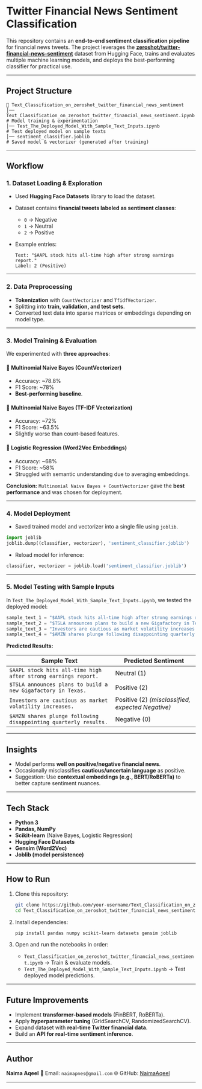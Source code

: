 

#  Twitter Financial News Sentiment Classification

This repository contains an **end-to-end sentiment classification pipeline** for financial news tweets.
The project leverages the **[zeroshot/twitter-financial-news-sentiment](https://huggingface.co/datasets/zeroshot/twitter-financial-news-sentiment)** dataset from Hugging Face, trains and evaluates multiple machine learning models, and deploys the best-performing classifier for practical use.

---

##  Project Structure

```
📂 Text_Classification_on_zeroshot_twitter_financial_news_sentiment
│── Text_Classification_on_zeroshot_twitter_financial_news_sentiment.ipynb   # Model training & experimentation
│── Test_The_Deployed_Model_With_Sample_Text_Inputs.ipynb                     # Test deployed model on sample texts
│── sentiment_classifier.joblib                                              # Saved model & vectorizer (generated after training)
```

---

##  Workflow

### 1. Dataset Loading & Exploration

* Used **Hugging Face Datasets** library to load the dataset.

* Dataset contains **financial tweets labeled as sentiment classes**:

  * `0` → Negative
  * `1` → Neutral
  * `2` → Positive

* Example entries:

  ```
  Text: "$AAPL stock hits all-time high after strong earnings report."
  Label: 2 (Positive)
  ```

---

### 2. Data Preprocessing

* **Tokenization** with `CountVectorizer` and `TfidfVectorizer`.
* Splitting into **train, validation, and test sets**.
* Converted text data into sparse matrices or embeddings depending on model type.

---

### 3. Model Training & Evaluation

We experimented with **three approaches**:

#### 🔹 Multinomial Naive Bayes (CountVectorizer)

* Accuracy: \~78.8%
* F1 Score: \~78%
* **Best-performing baseline**.

#### 🔹 Multinomial Naive Bayes (TF-IDF Vectorization)

* Accuracy: \~72%
* F1 Score: \~63.5%
* Slightly worse than count-based features.

#### 🔹 Logistic Regression (Word2Vec Embeddings)

* Accuracy: \~68%
* F1 Score: \~58%
* Struggled with semantic understanding due to averaging embeddings.

 **Conclusion:**
`Multinomial Naive Bayes + CountVectorizer` gave the **best performance** and was chosen for deployment.

---

### 4. Model Deployment

* Saved trained model and vectorizer into a single file using `joblib`.

```python
import joblib
joblib.dump((classifier, vectorizer), 'sentiment_classifier.joblib')
```

* Reload model for inference:

```python
classifier, vectorizer = joblib.load('sentiment_classifier.joblib')
```

---

### 5. Model Testing with Sample Inputs

In `Test_The_Deployed_Model_With_Sample_Text_Inputs.ipynb`, we tested the deployed model:

```python
sample_text_1 = "$AAPL stock hits all-time high after strong earnings report."
sample_text_2 = "$TSLA announces plans to build a new Gigafactory in Texas."
sample_text_3 = "Investors are cautious as market volatility increases."
sample_text_4 = "$AMZN shares plunge following disappointing quarterly results."
```

**Predicted Results:**

| Sample Text                                                      | Predicted Sentiment                               |
| ---------------------------------------------------------------- | ------------------------------------------------- |
| `$AAPL stock hits all-time high after strong earnings report.`   | Neutral (1)                                       |
| `$TSLA announces plans to build a new Gigafactory in Texas.`     | Positive (2)                                      |
| `Investors are cautious as market volatility increases.`         | Positive (2) *(misclassified, expected Negative)* |
| `$AMZN shares plunge following disappointing quarterly results.` | Negative (0)                                      |

---

##  Insights

* Model performs **well on positive/negative financial news**.
* Occasionally misclassifies **cautious/uncertain language** as positive.
* Suggestion: Use **contextual embeddings (e.g., BERT/RoBERTa)** to better capture sentiment nuances.

---

##  Tech Stack

* **Python 3**
* **Pandas, NumPy**
* **Scikit-learn** (Naive Bayes, Logistic Regression)
* **Hugging Face Datasets**
* **Gensim (Word2Vec)**
* **Joblib (model persistence)**

---

##  How to Run

1. Clone this repository:

   ```bash
   git clone https://github.com/your-username/Text_Classification_on_zeroshot_twitter_financial_news_sentiment.git
   cd Text_Classification_on_zeroshot_twitter_financial_news_sentiment
   ```

2. Install dependencies:

   ```bash
   pip install pandas numpy scikit-learn datasets gensim joblib
   ```

3. Open and run the notebooks in order:

   * `Text_Classification_on_zeroshot_twitter_financial_news_sentiment.ipynb` → Train & evaluate models.
   * `Test_The_Deployed_Model_With_Sample_Text_Inputs.ipynb` → Test deployed model predictions.

---

##  Future Improvements

* Implement **transformer-based models** (FinBERT, RoBERTa).
* Apply **hyperparameter tuning** (GridSearchCV, RandomizedSearchCV).
* Expand dataset with **real-time Twitter financial data**.
* Build an **API for real-time sentiment inference**.

---

##  Author

**Naima Aqeel**
📧 Email: `naimapnes@gmail.com`
🌐 GitHub: [NaimaAqeel](https://github.com/NaimaAqeel)

---

